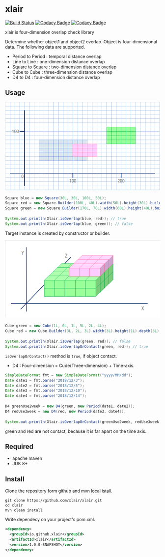 # xlair

[![Build Status](https://travis-ci.org/xlair/xlair.svg?branch=master)](https://travis-ci.org/xlair/xlair)
[![Codacy Badge](https://api.codacy.com/project/badge/Grade/294c20e14f71464eb53e8cccc3093e8f)](https://www.codacy.com/app/xlair/xlair?utm_source=github.com&amp;utm_medium=referral&amp;utm_content=xlair/xlair&amp;utm_campaign=Badge_Grade)
[![Codacy Badge](https://api.codacy.com/project/badge/Coverage/294c20e14f71464eb53e8cccc3093e8f)](https://www.codacy.com/app/xlair/xlair?utm_source=github.com&utm_medium=referral&utm_content=xlair/xlair&utm_campaign=Badge_Coverage)

xlair is four-dimension overlap check library

Determine whether object1 and object2 overlap.
Object is four-dimensional data.
The following data are supported.

*   Period to Period : temporal distance overlap
*   Line to Line : one-dimension distance overlap
*   Square to Square : two-dimension distance overlap
*   Cube to Cube : three-dimension distance overlap
*   D4 to D4 : four-dimension distance overlap

## Usage

![square_sample](/images/square_sample.png)

```java
Square blue = new Square(30L, 30L, 100L, 50L);
Square red = new Square.Builder(100L, 40L).width(50L).height(30L).build();
Square green = new Square.Builder(170L, 70L).width(60L).height(40L).build();

System.out.println(Xlair.isOverlap(blue, red)); // true
System.out.println(Xlair.isOverlap(blue, green)); // false
```

Target instance is created by constructor or builder.

![cube_sample](/images/cube_sample.png)

```java
Cube green = new Cube(1L, 0L, 1L, 5L, 2L, 4L);
Cube red = new Cube.Builder(3L, 2L, 3L).width(3L).height(1L).depth(3L).build();

System.out.println(Xlair.isOverlap(green, red)); // false
System.out.println(Xlair.isOverlapOrContact(green, red)); // true
```

`isOverlapOrContact()` method is `true`, if object contact.

*   D4 : Four-dimension = Cude(Three-dimension) + Time-axis.

```java
SimpleDateFormat fmt = new SimpleDateFormat("yyyy/MM/dd");
Date date1 = fmt.parse("2018/12/3");
Date date2 = fmt.parse("2018/12/5");
Date date3 = fmt.parse("2018/12/10");
Date date4 = fmt.parse("2018/12/14");

D4 greenUse2week = new D4(green, new Period(date1, date2));
D4 redUse3week = new D4(red, new Period(date3, date4));

System.out.println(Xlair.isOverlapOrContact(greenUse2week, redUse3week)); // false
```

green and red are not contact, because it is far apart on the time axis.

## Required

*   apache maven
*   JDK 8+

## Install

Clone the repository form github and mvn local istall.

```console
git clone https://github.com/xlair/xlair.git
cd xlair
mvn clean install
```

Write dependecy on your project's pom.xml.

```xml
<dependency>
  <groupId>io.github.xlair</groupId>
  <artifactId>xlair</artifactId>
  <version>1.0.0-SNAPSHOT</version>
</dependency>
```
